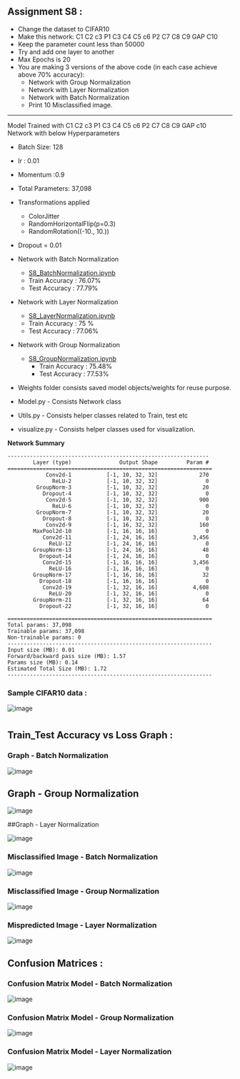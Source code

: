 ## Assignment S8 : 

* Change the dataset to CIFAR10
* Make this network:
C1 C2 c3 P1 C3 C4 C5 c6 P2 C7 C8 C9 GAP C10
* Keep the parameter count less than 50000
* Try and add one layer to another
* Max Epochs is 20
* You are making 3 versions of the above code (in each case achieve above 70% accuracy):
  * Network with Group Normalization
  * Network with Layer Normalization
  * Network with Batch Normalization
  * Print 10 Misclassified image.

**********************************************************************
Model Trained with C1 C2 c3 P1 C3 C4 C5 c6 P2 C7 C8 C9 GAP c10 Network with below Hyperparameters
* Batch Size: 128
* lr : 0.01
* Momentum :0.9
* Total Parameters: 37,098
* Transformations applied
    * ColorJitter
    * RandomHorizontalFlip(p=0.3)
    * RandomRotation((-10., 10.))
* Dropout = 0.01


* Network with Batch Normalization
  
	- [S8_BatchNormalization.ipynb](S8_BatchNormalization.ipynb)
	- Train Accuracy : 76.07%
	- Test Accuracy : 77.79%


* Network with Layer Normalization
   	- [S8_LayerNormalization.ipynb](S8_LayerNormalization.ipynb)
   	- Train Accuracy : 75 %
   	- Test Accuracy :  77.06%
   	  
 * Network with Group Normalization
   	* [S8_GroupNormalization.ipynb](S8_GroupNormalization.ipynb)
    	* Train Accuracy : 75.48%
    	* Test Accuracy : 77.53%
    
	
* Weights folder consists saved model objects/weights for reuse purpose.
* Model.py - Consists Network class
* Utils.py - Consists helper classes related to Train, test etc
* visualize.py - Consists helper classes used for visualization.

   
**Network Summary**

```
---------------------------------------------------------------
        Layer (type)               Output Shape         Param #
================================================================
            Conv2d-1           [-1, 10, 32, 32]             270
              ReLU-2           [-1, 10, 32, 32]               0
         GroupNorm-3           [-1, 10, 32, 32]              20
           Dropout-4           [-1, 10, 32, 32]               0
            Conv2d-5           [-1, 10, 32, 32]             900
              ReLU-6           [-1, 10, 32, 32]               0
         GroupNorm-7           [-1, 10, 32, 32]              20
           Dropout-8           [-1, 10, 32, 32]               0
            Conv2d-9           [-1, 16, 32, 32]             160
        MaxPool2d-10           [-1, 16, 16, 16]               0
           Conv2d-11           [-1, 24, 16, 16]           3,456
             ReLU-12           [-1, 24, 16, 16]               0
        GroupNorm-13           [-1, 24, 16, 16]              48
          Dropout-14           [-1, 24, 16, 16]               0
           Conv2d-15           [-1, 16, 16, 16]           3,456
             ReLU-16           [-1, 16, 16, 16]               0
        GroupNorm-17           [-1, 16, 16, 16]              32
          Dropout-18           [-1, 16, 16, 16]               0
           Conv2d-19           [-1, 32, 16, 16]           4,608
             ReLU-20           [-1, 32, 16, 16]               0
        GroupNorm-21           [-1, 32, 16, 16]              64
          Dropout-22           [-1, 32, 16, 16]               0

================================================================
Total params: 37,098
Trainable params: 37,098
Non-trainable params: 0
----------------------------------------------------------------
Input size (MB): 0.01
Forward/backward pass size (MB): 1.57
Params size (MB): 0.14
Estimated Total Size (MB): 1.72
----------------------------------------------------------------
```

### Sample CIFAR10 data : 

![image](images/Sample_CIFAR10.png)


# 


## Train_Test Accuracy vs Loss Graph : 



### Graph - Batch Normalization 
![image](images/BN_Graph.png)


## Graph - Group Normalization 
![image](images/GN_Graph.png)

##Graph - Layer Normalization 

![image](images/LN_Graph.png)

### Misclassified Image - Batch Normalization 
![image](images/BN_Missclassification.png)
### Misclassified Image - Group Normalization 
![image](images/GN_Misclassification.png)
### Mispredicted Image - Layer Normalization 
![image](images/LN_Missclassification.png)


## Confusion Matrices :

### Confusion Matrix Model - Batch Normalization 
![image](images/BN_CM.png)
### Confusion Matrix Model - Group Normalization 
![image](images/GN_CM.png)
### Confusion Matrix Model - Layer Normalization 
![image](images/LN_CM.png)


